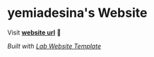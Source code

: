 
# yemiadesina's Website

Visit **[website url](#)** 🚀

_Built with [Lab Website Template](https://greene-lab.gitbook.io/lab-website-template-docs)_

